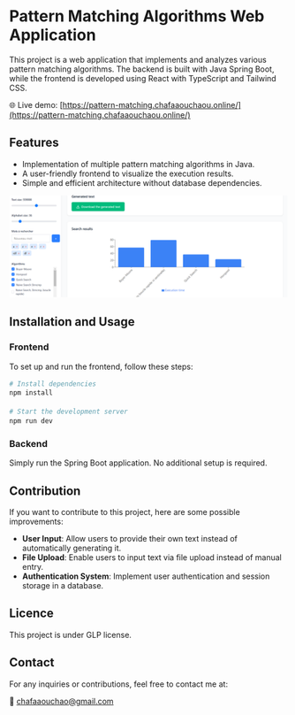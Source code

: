 # Pattern Matching Algorithms Web Application

This project is a web application that implements and analyzes various pattern matching algorithms. The backend is built with Java Spring Boot, while the frontend is developed using React with TypeScript and Tailwind CSS.

🌐 Live demo: [https://pattern-matching.chafaaouchaou.online/](https://pattern-matching.chafaaouchaou.online/)

## Features

- Implementation of multiple pattern matching algorithms in Java.
- A user-friendly frontend to visualize the execution results.
- Simple and efficient architecture without database dependencies.


![Alt text](demoimage.png)



## Installation and Usage

### Frontend

To set up and run the frontend, follow these steps:

```sh
# Install dependencies
npm install

# Start the development server
npm run dev
```

### Backend

Simply run the Spring Boot application. No additional setup is required.

## Contribution

If you want to contribute to this project, here are some possible improvements:

- **User Input**: Allow users to provide their own text instead of automatically generating it.
- **File Upload**: Enable users to input text via file upload instead of manual entry.
- **Authentication System**: Implement user authentication and session storage in a database.

## Licence

This project is under GLP license.&#x20;

## Contact

For any inquiries or contributions, feel free to contact me at:

📧 [chafaaouchao@gmail.com](mailto\:chafaaouchao@gmail.com)

